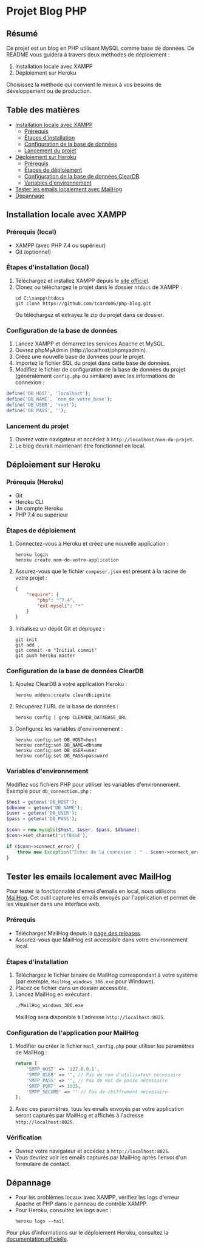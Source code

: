# Projet Blog PHP

## Résumé

Ce projet est un blog en PHP utilisant MySQL comme base de données. Ce README vous guidera à travers deux méthodes de déploiement :

1. Installation locale avec XAMPP
2. Déploiement sur Heroku

Choisissez la méthode qui convient le mieux à vos besoins de développement ou de production.

## Table des matières

- [Installation locale avec XAMPP](#installation-locale-avec-xampp)
  - [Prérequis](#prérequis-local)
  - [Étapes d'installation](#étapes-dinstallation-local)
  - [Configuration de la base de données](#configuration-de-la-base-de-données)
  - [Lancement du projet](#lancement-du-projet)
- [Déploiement sur Heroku](#déploiement-sur-heroku)
  - [Prérequis](#prérequis-heroku)
  - [Étapes de déploiement](#étapes-de-déploiement)
  - [Configuration de la base de données ClearDB](#configuration-de-la-base-de-données-cleardb)
  - [Variables d'environnement](#variables-denvironnement)
- [Tester les emails localement avec MailHog](#tester-les-emails-localement-avec-mailhog)
- [Dépannage](#dépannage)

## Installation locale avec XAMPP

### Prérequis (local)

- XAMPP (avec PHP 7.4 ou supérieur)
- Git (optionnel)

### Étapes d'installation (local)

1. Téléchargez et installez XAMPP depuis le [site officiel](https://www.apachefriends.org/index.html).
2. Clonez ou téléchargez le projet dans le dossier `htdocs` de XAMPP :
   ```
   cd C:\xampp\htdocs
   git clone https://github.com/tcardo06/php-blog.git
   ```
   Ou téléchargez et extrayez le zip du projet dans ce dossier.

### Configuration de la base de données

1. Lancez XAMPP et démarrez les services Apache et MySQL.
2. Ouvrez phpMyAdmin (http://localhost/phpmyadmin).
3. Créez une nouvelle base de données pour le projet.
4. Importez le fichier SQL du projet dans cette base de données.
5. Modifiez le fichier de configuration de la base de données du projet (généralement `config.php` ou similaire) avec les informations de connexion :

```php
define('DB_HOST', 'localhost');
define('DB_NAME', 'nom_de_votre_base');
define('DB_USER', 'root');
define('DB_PASS', '');
```

### Lancement du projet

1. Ouvrez votre navigateur et accédez à `http://localhost/nom-du-projet`.
2. Le blog devrait maintenant être fonctionnel en local.

## Déploiement sur Heroku

### Prérequis (Heroku)

- Git
- Heroku CLI
- Un compte Heroku
- PHP 7.4 ou supérieur

### Étapes de déploiement

1. Connectez-vous à Heroku et créez une nouvelle application :
   ```
   heroku login
   heroku create nom-de-votre-application
   ```

2. Assurez-vous que le fichier `composer.json` est présent à la racine de votre projet :
   ```json
   {
       "require": {
           "php": "^7.4",
           "ext-mysqli": "*"
       }
   }
   ```

3. Initialisez un dépôt Git et déployez :
   ```
   git init
   git add .
   git commit -m "Initial commit"
   git push heroku master
   ```

### Configuration de la base de données ClearDB

1. Ajoutez ClearDB à votre application Heroku :
   ```
   heroku addons:create cleardb:ignite
   ```

2. Récupérez l'URL de la base de données :
   ```
   heroku config | grep CLEARDB_DATABASE_URL
   ```

3. Configurez les variables d'environnement :
   ```
   heroku config:set DB_HOST=host
   heroku config:set DB_NAME=dbname
   heroku config:set DB_USER=user
   heroku config:set DB_PASS=password
   ```

### Variables d'environnement

Modifiez vos fichiers PHP pour utiliser les variables d'environnement. Exemple pour `db_connection.php` :

```php
$host = getenv('DB_HOST');
$dbname = getenv('DB_NAME');
$user = getenv('DB_USER');
$pass = getenv('DB_PASS');

$conn = new mysqli($host, $user, $pass, $dbname);
$conn->set_charset('utf8mb4');

if ($conn->connect_error) {
    throw new Exception("Échec de la connexion : " . $conn->connect_error);
}
```

## Tester les emails localement avec MailHog

Pour tester la fonctionnalité d'envoi d'emails en local, nous utilisons [MailHog](https://github.com/mailhog/MailHog). Cet outil capture les emails envoyés par l'application et permet de les visualiser dans une interface web.

### Prérequis

- Téléchargez MailHog depuis la [page des releases](https://github.com/mailhog/MailHog/releases).
- Assurez-vous que MailHog est accessible dans votre environnement local.

### Étapes d'installation

1. Téléchargez le fichier binaire de MailHog correspondant à votre système (par exemple, `MailHog_windows_386.exe` pour Windows).
2. Placez ce fichier dans un dossier accessible.
3. Lancez MailHog en exécutant :
   ```bash
   ./MailHog_windows_386.exe
   ```
   MailHog sera disponible à l'adresse `http://localhost:8025`.

### Configuration de l'application pour MailHog

1. Modifier ou créer le fichier `mail_config.php` pour utiliser les paramètres de MailHog :
   ```php
   return [
       'SMTP_HOST' => '127.0.0.1',
       'SMTP_USER' => '', // Pas de nom d'utilisateur nécessaire
       'SMTP_PASS' => '', // Pas de mot de passe nécessaire
       'SMTP_PORT' => 1025,
       'SMTP_SECURE' => '' // Pas de chiffrement nécessaire
   ];
   ```

2. Avec ces paramètres, tous les emails envoyés par votre application seront capturés par MailHog et affichés à l'adresse `http://localhost:8025`.

### Vérification

- Ouvrez votre navigateur et accédez à `http://localhost:8025`.
- Vous devriez voir les emails capturés par MailHog après l'envoi d'un formulaire de contact.

## Dépannage

- Pour les problèmes locaux avec XAMPP, vérifiez les logs d'erreur Apache et PHP dans le panneau de contrôle XAMPP.
- Pour Heroku, consultez les logs avec :
  ```
  heroku logs --tail
  ```

Pour plus d'informations sur le déploiement Heroku, consultez la [documentation officielle](https://devcenter.heroku.com/).
